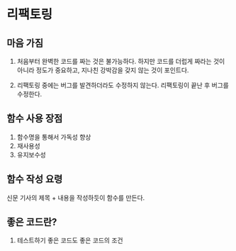 # 리팩토링

## 마음 가짐

1. 처음부터 완벽한 코드를 짜는 것은 불가능하다. 하지만 코드를 더럽게 짜라는 것이 아니라 정도가 중요하고, 지나친 강박감을 갖지 않는 것이 포인트다.

2. 리팩토링 중에는 버그를 발견하더라도 수정하지 않는다. 리팩토링이 끝난 후 버그를 수정한다.

## 함수 사용 장점

1. 함수명을 통해서 가독성 향상
2. 재사용성
3. 유지보수성

## 함수 작성 요령

신문 기사의 제목 + 내용을 작성하듯이 함수를 만든다.

## 좋은 코드란?

1. 테스트하기 좋은 코드도 좋은 코드의 조건